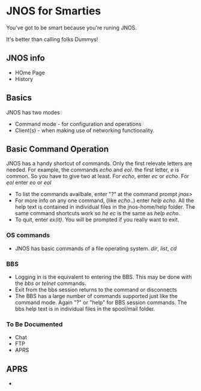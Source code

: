 # JNOS for Smarties
You've got to be smart because you're runing JNOS.


It's better than calling folks Dummys!

## JNOS info
+ HOme Page
+ History


## Basics

JNOS has two modes
+ Command mode - for configuration and operations
+ Client(s) - when making use of networking functionality.

## Basic Command Operation
JNOS has a handy shortcut of commands.  Only the first relevate letters are needed.  For example, the commands *echo* and *eol*.
the first letter, *e* is common.   So you have to give two at least.  For *echo*, enter *ec* or *echo*.  For *eol* enter *eo* or *eol*

* To list the commands availbale, enter "?" at the command prompt *jnos>*
* For more info on any one command, (like *echo*..)  enter *help echo*.   All the help text is contained in individual files
in the jnos-home/help folder.  The same command shortcuts work so *he ec* is the same as *help echo*.
* To quit, enter *ex(it)*.   You will be prompted if you really want to exit.

### OS commands
* JNOS has basic commands of a file operating system.  *dir*, *list*, *cd*

### BBS 
* Logging in is the equivalent to entering the BBS.  This may be done with the *bbs* or *telnet* commands.
* Exit from the bbs session returns to the command or disconnects
* The BBS has a large number of commands supported just like the command mode.  Again "?" or "help" for BBS session commands.  The
bbs help text is in individual files in the spool/mail folder.

### To Be Documented
* Chat
* FTP
* APRS
## APRS ## 
* 
